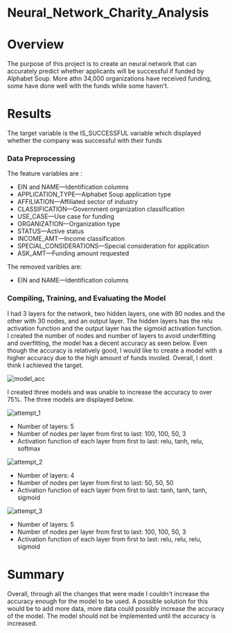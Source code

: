 # Neural_Network_Charity_Analysis

# Overview
The purpose of this project is to create an neural network that can accurately predict whether applicants will be successful if funded by Alphabet Soup. More athn 34,000 organizations have received funding, some have done well with the funds while some haven't.

# Results 
The target variable is the IS_SUCCESSFUL variable which displayed whether the company was successful with their funds


###  Data Preprocessing
The feature variables are :
* EIN and NAME—Identification columns
* APPLICATION_TYPE—Alphabet Soup application type
* AFFILIATION—Affiliated sector of industry
* CLASSIFICATION—Government organization classification
* USE_CASE—Use case for funding
* ORGANIZATION—Organization type
* STATUS—Active status
* INCOME_AMT—Income classification
* SPECIAL_CONSIDERATIONS—Special consideration for application
* ASK_AMT—Funding amount requested

The removed varibles are:
* EIN and NAME—Identification columns

###  Compiling, Training, and Evaluating the Model
I had 3 layers for the network, two hidden layers, one with 80 nodes and the other with 30 nodes, and  an output layer. The hidden layers has the relu activation function and the output layer has the sigmoid activation function. I created the number of nodes and number of layers to avoid underfitting and overfitting, the model has a decent accuracy as seen below. Even though the accuracy is relatively good, I would like to create a model with a higher accuracy due to the high amount of funds involed. Overall, I dont think I achieved the target.


![model_acc](https://user-images.githubusercontent.com/87910875/149022997-4aae2d0a-fc98-486a-a2d2-2ae80702eb80.png)


I created three models and was unable to increase the accuracy to over 75%. The three models are displayed below.

![attempt_1](https://user-images.githubusercontent.com/87910875/149023504-b73cc613-8879-434a-8aa8-1530aa8a4f84.png)

* Number of layers: 5
* Number of nodes per layer from first to last: 100, 100, 50, 3
* Activation function of each layer from first to last: relu, tanh, relu, softmax

![attempt_2](https://user-images.githubusercontent.com/87910875/149023934-3373f8c6-682f-4e31-aeca-d81a8e59118f.png)

* Number of layers: 4
* Number of nodes per layer from first to last: 50, 50, 50
* Activation function of each layer from first to last: tanh, tanh, tanh, sigmoid

![attempt_3](https://user-images.githubusercontent.com/87910875/149023942-6cf63b89-a1a5-45ef-910c-dd8ae0c7deb3.png)

* Number of layers: 5
* Number of nodes per layer from first to last: 100, 100, 50, 3
* Activation function of each layer from first to last: relu, relu, relu, sigmoid 

# Summary 
Overall, through all the changes that were made I couldn't increase the accuracy enough for the model to be used. A possible solution for this would be to add more data, more data could possibly increase the accuracy of the model. The model should not be implemented until the accuracy is increased.
